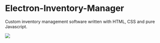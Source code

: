 # Electron-Inventory-Manager

Custom inventory management software written with HTML, CSS and pure Javascript.

<img src='https://github.com/hendscot/Electron-Inventory-Manager/blob/master/ic.png'></img>
